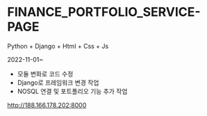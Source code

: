 # FINANCE_PORTFOLIO_SERVICE-PAGE

Python + Django + Html + Css + Js

2022-11-01~
- 모듈 변화로 코드 수정 
- Django로 프레임워크 변경 작업
- NOSQL 연결 및 포트폴리오 기능 추가 작업



http://188.166.178.202:8000
